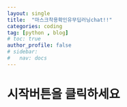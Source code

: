 ```yaml
---
layout: single
title:  "마스크착용확인유무딥러닝chat!!"
categories: coding
tag: [python , blog]
# toc: true
author_profile: false
# sidebar:
#   nav: docs
---
```




# 시작버튼을 클릭하세요


<!-- <!DOCTYPE html> -->
<html lang="en">
<head>
    <meta charset="UTF-8">
    <meta name="viewport" content="width=device-width, initial-scale=1.0">
    <title>Mask Detection</title>
    <style>
        #container {
            display: flex;
            flex-direction: column;
            align-items: center;
            justify-content: center;
            width: 100%;
            height: 100vh;
        }

        #button-container {
            display: flex;
            justify-content: center;
            gap: 20px;
            margin-bottom: 20px;
        }

        button {
            padding: 10px 20px;
            background-color: #007bff;
            color: white;
            border: none;
            border-radius: 5px;
            cursor: pointer;
        }

        button:disabled {
            background-color: #cccccc;
        }

        #video-container {
            position: relative;
            width: 350px;
            height: 350px;
            background-color: black;
            display: none; /* 초기 상태에서 숨김 */
        }

        #label-container {
            margin-top: 20px;
            font-size: 20px;
            color: white;
            text-align: center;
            display: none; /* 초기 상태에서 숨김 */
        }
    </style>
</head>
<body>
<div id="container">
    <div id="button-container">
        <button id="startBtn">시작</button>
        <button id="stopBtn" disabled>정지</button>
    </div>
    <div id="video-container">
        <video id="webcam" autoplay></video>
    </div>
    <div id="label-container"></div>
</div>

<script src="https://cdn.jsdelivr.net/npm/@tensorflow/tfjs@1.3.1/dist/tf.min.js"></script>
<script src="https://cdn.jsdelivr.net/npm/@teachablemachine/image@0.8/dist/teachablemachine-image.min.js"></script>

<script>
    const URL = "https://imaikim.github.io/my_model/";  // 모델 URL
    let model, webcam, labelContainer, maxPredictions;

    async function loadModel() {
        const modelURL = URL + "model.json";
        const metadataURL = URL + "metadata.json";
        model = await tmImage.load(modelURL, metadataURL);
        maxPredictions = model.getTotalClasses();
    }

    async function startWebcam() {
        const videoElement = document.getElementById('webcam');
        try {
            const stream = await navigator.mediaDevices.getUserMedia({ video: true });
            videoElement.srcObject = stream;
            videoElement.style.display = 'block';

            document.getElementById('video-container').style.display = 'block';
            document.getElementById('label-container').style.display = 'block';
            document.getElementById('startBtn').disabled = true;
            document.getElementById('stopBtn').disabled = false;

            predictLoop(videoElement);
        } catch (err) {
            alert('웹캠 접근이 거부되었습니다. 권한을 확인해주세요.');
        }
    }

    async function predictLoop(videoElement) {
        while (!document.getElementById('stopBtn').disabled) {
            const prediction = await model.predict(videoElement);
            let highestProb = 0;
            let resultText = "";

            prediction.forEach(pred => {
                if (pred.probability > highestProb) {
                    highestProb = pred.probability;
                    resultText = `${pred.className}: ${(highestProb * 100).toFixed(2)}%`;
                }
            });

            const label = document.getElementById('label-container');
            label.innerHTML = resultText;

            await new Promise(resolve => setTimeout(resolve, 100)); // 예측 주기 조정
        }
    }

    function stopWebcam() {
        const videoElement = document.getElementById('webcam');
        const stream = videoElement.srcObject;

        if (stream) {
            const tracks = stream.getTracks();
            tracks.forEach(track => track.stop());
        }

        videoElement.srcObject = null;
        videoElement.style.display = 'none';

        document.getElementById('video-container').style.display = 'none';
        document.getElementById('label-container').style.display = 'none';
        document.getElementById('label-container').innerHTML = '';

        document.getElementById('startBtn').disabled = false;
        document.getElementById('stopBtn').disabled = true;
    }

    document.getElementById('startBtn').addEventListener('click', async () => {
        if (!model) await loadModel();
        await startWebcam();
    });

    document.getElementById('stopBtn').addEventListener('click', stopWebcam);
</script>
</body>
</html>


































